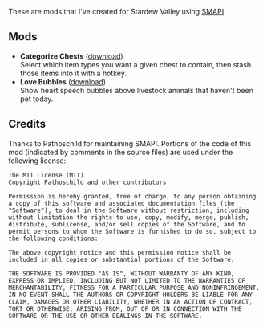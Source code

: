These are mods that I've created for Stardew Valley using [SMAPI](https://github.com/Pathoschild/SMAPI).

## Mods

* **Categorize Chests** ([download](http://www.nexusmods.com/stardewvalley/mods/1300/?))  
  Select which item types you want a given chest to contain, then stash those items into it with a hotkey.
* **Love Bubbles** ([download](http://www.nexusmods.com/stardewvalley/mods/1318/?))  
  Show heart speech bubbles above livestock animals that haven't been pet today.

## Credits

Thanks to Pathoschild for maintaining SMAPI. Portions of the code of this mod (indicated by comments in the source files) are used under the following license:

```
The MIT License (MIT)
Copyright Pathoschild and other contributors

Permission is hereby granted, free of charge, to any person obtaining a copy of this software and associated documentation files (the "Software"), to deal in the Software without restriction, including without limitation the rights to use, copy, modify, merge, publish, distribute, sublicense, and/or sell copies of the Software, and to permit persons to whom the Software is furnished to do so, subject to the following conditions:

The above copyright notice and this permission notice shall be included in all copies or substantial portions of the Software.

THE SOFTWARE IS PROVIDED "AS IS", WITHOUT WARRANTY OF ANY KIND, EXPRESS OR IMPLIED, INCLUDING BUT NOT LIMITED TO THE WARRANTIES OF MERCHANTABILITY, FITNESS FOR A PARTICULAR PURPOSE AND NONINFRINGEMENT. IN NO EVENT SHALL THE AUTHORS OR COPYRIGHT HOLDERS BE LIABLE FOR ANY CLAIM, DAMAGES OR OTHER LIABILITY, WHETHER IN AN ACTION OF CONTRACT, TORT OR OTHERWISE, ARISING FROM, OUT OF OR IN CONNECTION WITH THE SOFTWARE OR THE USE OR OTHER DEALINGS IN THE SOFTWARE.
```

